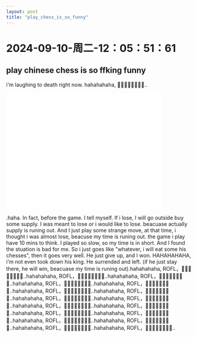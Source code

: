 ```yaml
--- 
layout: post 
title: "play_chess_is_so_funny" 
--- 
```

# 2024-09-10-周二-12：05：51：61 

## play chinese chess is so ffking funny

i'm laughing to death right now. hahahahaha, 🤣🤣🤣🤣🤣🤣🤣🤣..
<iframe width="420" height="315" src="/assets/2024-09-10-12-10-13.webm"  frameborder="0" allowfullscreen></iframe>

.haha. In fact, before the game. I tell myself. If i lose, I will go outside buy some supply. I was meant to lose or i would like to lose. beacuase actually supply is runing out. And I just play some strange move, at that time, i thought i was almost lose, beacuse my time is runing out. the game i play have 10 mins to think. I played so slow, so my time is in short. And I found the stuation is bad for me. So i just goes like "whatever, i will eat some his chesses", then it goes very well. He just give up, and I won. HAHAHAHAHA, i'm not even took down his king. He surrended and left. (if he just stay there, he will win, beacuase my time is runing out).hahahahaha, ROFL，🤣🤣🤣🤣🤣🤣🤣🤣..hahahahaha, ROFL，🤣🤣🤣🤣🤣🤣🤣🤣..hahahahaha, ROFL，🤣🤣🤣🤣🤣🤣🤣🤣..hahahahaha, ROFL，🤣🤣🤣🤣🤣🤣🤣🤣..hahahahaha, ROFL，🤣🤣🤣🤣🤣🤣🤣🤣..hahahahaha, ROFL，🤣🤣🤣🤣🤣🤣🤣🤣..hahahahaha, ROFL，🤣🤣🤣🤣🤣🤣🤣🤣..hahahahaha, ROFL，🤣🤣🤣🤣🤣🤣🤣🤣..hahahahaha, ROFL，🤣🤣🤣🤣🤣🤣🤣🤣..hahahahaha, ROFL，🤣🤣🤣🤣🤣🤣🤣🤣..hahahahaha, ROFL，🤣🤣🤣🤣🤣🤣🤣🤣..hahahahaha, ROFL，🤣🤣🤣🤣🤣🤣🤣🤣..hahahahaha, ROFL，🤣🤣🤣🤣🤣🤣🤣🤣..hahahahaha, ROFL，🤣🤣🤣🤣🤣🤣🤣🤣..hahahahaha, ROFL，🤣🤣🤣🤣🤣🤣🤣🤣..hahahahaha, ROFL，🤣🤣🤣🤣🤣🤣🤣🤣..hahahahaha, ROFL，🤣🤣🤣🤣🤣🤣🤣🤣..